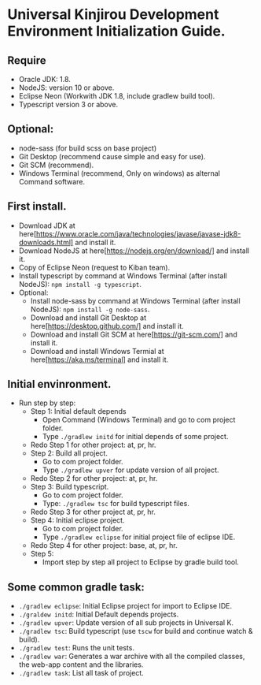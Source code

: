 # Universal Kinjirou Development Environment Initialization Guide. 

## Require
  - Oracle JDK: 1.8.
  - NodeJS: version 10 or above.
  - Eclipse Neon (Workwith JDK 1.8, include gradlew build tool).
  - Typescript version 3 or above.
  
## Optional:
  - node-sass (for build scss on base project)
  - Git Desktop (recommend cause simple and easy for use).
  - Git SCM (recommend).
  - Windows Terminal (recommend, Only on windows) as alternal Command software.
 
## First install.
  - Download JDK at here[https://www.oracle.com/java/technologies/javase/javase-jdk8-downloads.html] and install it.
  - Download NodeJS at here[https://nodejs.org/en/download/] and install it.
  - Copy of Eclipse Neon (request to Kiban team).
  - Install typescript by command at Windows Terminal (after install NodeJS): `npm install -g typescript`.
  - Optional:
    + Install node-sass by command at Windows Terminal (after install NodeJS): `npm install -g node-sass`.
    + Download and install Git Desktop at here[https://desktop.github.com/] and install it.
    + Download and install Git SCM at here[https://git-scm.com/] and install it.
    + Download and install Windows Termial at here[https://aka.ms/terminal] and install it.
 
## Initial envinronment.
  - Run step by step:
    + Step 1: Initial default depends
      + Open Command (Windows Terminal) and go to com project folder.
      + Type `./gradlew initd` for initial depends of some project.
    + Redo Step 1 for other project: at, pr, hr.
    + Step 2: Build all project.
      + Go to com project folder.
      + Type `./gradlew upver` for update version of all project.
    + Redo Step 2 for other project: at, pr, hr.
    + Step 3: Build typescript.
      + Go to com project folder.
      + Type: `./gradlew tsc` for build typescript files.
    + Redo Step 3 for other project at, pr, hr.
    + Step 4: Initial eclipse project.
      + Go to com project folder.
      + Type `./gradlew eclipse` for initial project file of eclipse IDE.
    + Redo Step 4 for other project: base, at, pr, hr.
    + Step 5:
      + Import step by step all project to Eclipse by gradle build tool.
## Some common gradle task:
  - `./gradlew eclipse`: Initial Eclipse project for import to Eclipse IDE.
  - `./graldew initd`: Initial Default depends projects.
  - `./gradlew upver`: Update version of all sub projects in Universal K.
  - `./gradlew tsc`: Build typescript (use `tscw` for build and continue watch & build).
  - `./gradlew test`: Runs the unit tests.
  - `./gradlew war`:  Generates a war archive with all the compiled classes, the web-app content and the libraries.
  - `./gradlew task`: List all task of project.
